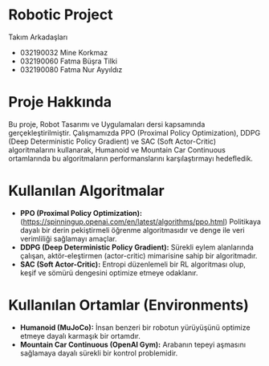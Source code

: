 # Robotic Project

Takım Arkadaşları

- 032190032 Mine Korkmaz
- 032190060 Fatma Büşra Tilki
- 032190080 Fatma Nur Ayyıldız

# Proje Hakkında

Bu proje, Robot Tasarımı ve Uygulamaları dersi kapsamında gerçekleştirilmiştir. Çalışmamızda PPO (Proximal Policy Optimization), DDPG (Deep Deterministic Policy Gradient) ve SAC (Soft Actor-Critic) algoritmalarını kullanarak, Humanoid ve Mountain Car Continuous ortamlarında bu algoritmaların performanslarını karşılaştırmayı hedefledik.

# Kullanılan Algoritmalar
- **PPO (Proximal Policy Optimization):**(https://spinningup.openai.com/en/latest/algorithms/ppo.html) Politikaya dayalı bir derin pekiştirmeli öğrenme algoritmasıdır ve denge ile veri verimliliği sağlamayı amaçlar.
- **DDPG (Deep Deterministic Policy Gradient):** Sürekli eylem alanlarında çalışan, aktör-eleştirmen (actor-critic) mimarisine sahip bir algoritmadır.
- **SAC (Soft Actor-Critic):** Entropi düzenlemeli bir RL algoritması olup, keşif ve sömürü dengesini optimize etmeye odaklanır.
# Kullanılan Ortamlar (Environments)
- **Humanoid (MuJoCo):** İnsan benzeri bir robotun yürüyüşünü optimize etmeye dayalı karmaşık bir ortamdır.
- **Mountain Car Continuous (OpenAI Gym):** Arabanın tepeyi aşmasını sağlamaya dayalı sürekli bir kontrol problemidir.
